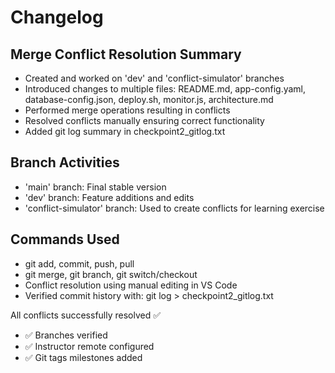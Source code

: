 # Changelog

## Merge Conflict Resolution Summary
- Created and worked on 'dev' and 'conflict-simulator' branches
- Introduced changes to multiple files: README.md, app-config.yaml, database-config.json, deploy.sh, monitor.js, architecture.md
- Performed merge operations resulting in conflicts
- Resolved conflicts manually ensuring correct functionality
- Added git log summary in checkpoint2_gitlog.txt

## Branch Activities
- 'main' branch: Final stable version
- 'dev' branch: Feature additions and edits
- 'conflict-simulator' branch: Used to create conflicts for learning exercise

## Commands Used
- git add, commit, push, pull
- git merge, git branch, git switch/checkout
- Conflict resolution using manual editing in VS Code
- Verified commit history with: git log > checkpoint2_gitlog.txt

All conflicts successfully resolved ✅
- ✅ Branches verified
- ✅ Instructor remote configured
- ✅ Git tags milestones added
